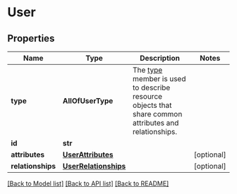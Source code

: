 # User

## Properties
Name | Type | Description | Notes
------------ | ------------- | ------------- | -------------
**type** | **AllOfUserType** | The [type](https://jsonapi.org/format/#document-resource-object-identification) member is used to describe resource objects that share common attributes and relationships. | 
**id** | **str** |  | 
**attributes** | [**UserAttributes**](UserAttributes.md) |  | [optional] 
**relationships** | [**UserRelationships**](UserRelationships.md) |  | [optional] 

[[Back to Model list]](../README.md#documentation-for-models) [[Back to API list]](../README.md#documentation-for-api-endpoints) [[Back to README]](../README.md)

